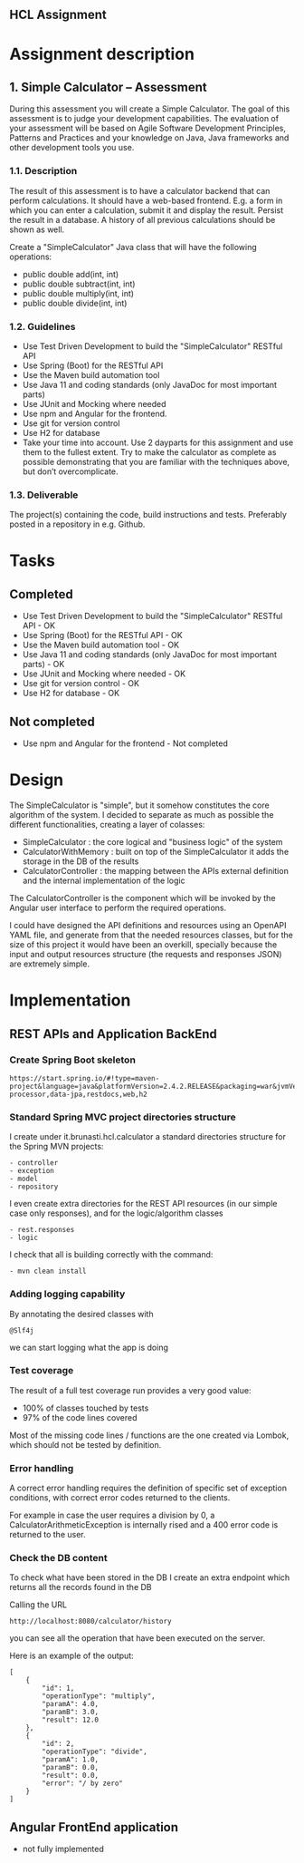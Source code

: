 HCL Assignment
---


# Assignment description

## 1. Simple Calculator – Assessment

During this assessment you will create a Simple Calculator. The goal of this assessment is to judge your development capabilities. The evaluation of your assessment will be based on Agile Software Development Principles, Patterns and Practices and your knowledge on Java, Java frameworks and other development tools you use.


### 1.1. Description

The result of this assessment is to have a calculator backend that can perform calculations. It should have a web-based frontend. E.g. a form in which you can enter a calculation, submit it and display the result. Persist the result in a database. A history of all previous calculations should be shown as well.

Create a "SimpleCalculator"  Java class that will have the following operations:

- public double add(int, int)
- public double subtract(int, int)
- public double multiply(int, int)
- public double divide(int, int)



### 1.2. Guidelines

- Use Test Driven Development to build the "SimpleCalculator" RESTful API
- Use Spring (Boot) for the RESTful API
- Use the Maven build automation tool
- Use Java 11 and coding standards (only JavaDoc for most important parts)
- Use JUnit and Mocking where needed
- Use npm and Angular for the frontend.
- Use git for version control
- Use H2 for database
- Take your time into account. Use 2 dayparts for this assignment and use them to the fullest extent. Try to make the calculator as complete as possible demonstrating that you are familiar with the techniques above, but don’t overcomplicate.


### 1.3. Deliverable

The project(s) containing the code, build instructions and tests. Preferably posted in a repository in e.g. Github.




# Tasks

## Completed
- Use Test Driven Development to build the "SimpleCalculator" RESTful API - OK
- Use Spring (Boot) for the RESTful API - OK
- Use the Maven build automation tool - OK
- Use Java 11 and coding standards (only JavaDoc for most important parts) - OK
- Use JUnit and Mocking where needed - OK
- Use git for version control - OK
- Use H2 for database - OK

## Not completed
- Use npm and Angular for the frontend - Not completed

# Design

The SimpleCalculator is "simple", but it somehow constitutes the core algorithm of the system.
I decided to separate as much as possible the different functionalities, creating a layer of colasses:

- SimpleCalculator : the core logical and "business logic" of the system
- CalculatorWithMemory : built on top of the SimpleCalculator it adds the storage in the DB of the results
- CalculatorController : the mapping between the APIs external definition and the internal implementation of the logic 

The CalculatorController is the component which will be invoked by the Angular user interface to perform the required operations.

I could have designed the API definitions and resources using an OpenAPI YAML file, 
and generate from that the needed resources classes, 
but for the size of this project it would have been an overkill, specially because the input and output resources structure (the requests and responses JSON) are extremely simple.


# Implementation

## REST APIs and Application BackEnd

### Create Spring Boot skeleton

    https://start.spring.io/#!type=maven-project&language=java&platformVersion=2.4.2.RELEASE&packaging=war&jvmVersion=11&groupId=it.brunasti.hcl&artifactId=calculator&name=Calculator&description=HCL%20Calculator%20Coding%20Assignment&packageName=it.brunasti.hcl.calculator&dependencies=devtools,lombok,configuration-processor,data-jpa,restdocs,web,h2

### Standard Spring MVC project directories structure

I create under it.brunasti.hcl.calculator a standard directories structure for the Spring MVN projects:

    - controller
    - exception
    - model
    - repository

I even create extra directories for the REST API resources (in our simple case only responses), and for the logic/algorithm classes

    - rest.responses
    - logic

I check that all is building correctly with the command:

    - mvn clean install

### Adding logging capability

By annotating the desired classes with

    @Slf4j

we can start logging what the app is doing


### Test coverage

The result of a full test coverage run provides a very good value:

- 100% of classes touched by tests
- 97% of the code lines covered

Most of the missing code lines / functions are the one created via Lombok, which should not be tested by definition.


### Error handling

A correct error handling requires the definition of specific set of exception conditions, with correct error codes returned to the clients.

For example in case the user requires a division by 0, a CalculatorArithmeticException is internally rised and a 400 error code is returned to the user.


### Check the DB content

To check what have been stored in the DB I create an extra endpoint which returns all the records found in the DB

Calling the URL

    http://localhost:8080/calculator/history

you can see all the operation that have been executed on the server.

Here is an example of the output:

    [ 
        {
            "id": 1,
            "operationType": "multiply",
            "paramA": 4.0,
            "paramB": 3.0,
            "result": 12.0
        },
        {
            "id": 2,
            "operationType": "divide",
            "paramA": 1.0,
            "paramB": 0.0,
            "result": 0.0,
            "error": "/ by zero"
        }
    ]



## Angular FrontEnd application

- not fully implemented